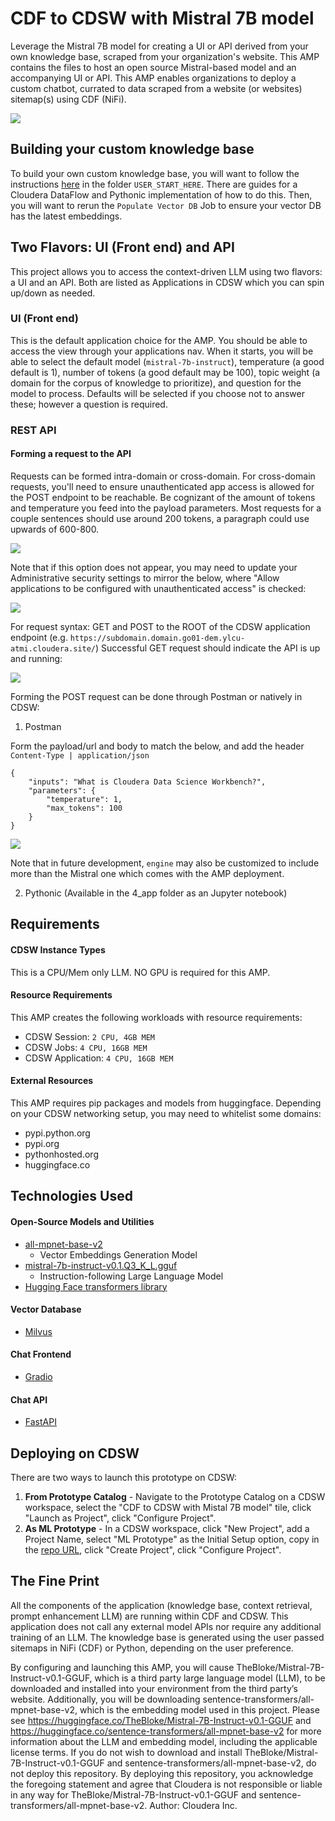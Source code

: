# CDF to CDSW with Mistral 7B model
Leverage the Mistral 7B model for creating a UI or API derived from your own knowledge base, scraped from your organization's website. This AMP contains the files to host an open source Mistral-based model and an accompanying UI or API. This AMP enables organizations to deploy a custom chatbot, currated to data scraped from a website (or websites) sitemap(s) using CDF (NiFi). 

![](/assets/catalog-entry.png)


## Building your custom knowledge base
To build your own custom knowledge base, you will want to follow the instructions [here](USER_START_HERE/Build_Your_Own_Knowledge_Base_Tools/README.md) in the folder `USER_START_HERE`. There are guides for a Cloudera DataFlow and Pythonic implementation of how to do this. Then, you will want to rerun the `Populate Vector DB` Job to ensure your vector DB has the latest embeddings.

## Two Flavors: UI (Front end) and API
This project allows you to access the context-driven LLM using two flavors: a UI and an API. Both are listed as Applications in CDSW which you can spin up/down as needed. 

### UI (Front end)

This is the default application choice for the AMP. You should be able to access the view through your applications nav. When it starts, you will be able to select the default model (`mistral-7b-instruct`), temperature (a good default is 1), number of tokens (a good default may be 100), topic weight (a domain for the corpus of knowledge to prioritize), and question for the model to process. Defaults will be selected if you choose not to answer these; however a question is required.

### REST API

#### Forming a request to the API
Requests can be formed intra-domain or cross-domain. For cross-domain requests, you'll need to ensure unauthenticated app access is allowed for the POST endpoint to be reachable. Be cognizant of the amount of tokens and temperature you feed into the payload parameters. Most requests for a couple sentences should use around 200 tokens, a paragraph could use upwards of 600-800. 

![](/assets/unauthenticated-access1.png)

Note that if this option does not appear, you may need to update your Administrative security settings to mirror the below, where "Allow applications to be configured with unauthenticated access" is checked:

![](/assets/unauthenticated-access2.png)

For request syntax: 
GET and POST to the ROOT of the CDSW application endpoint (e.g. `https://subdomain.domain.go01-dem.ylcu-atmi.cloudera.site/`)
Successful GET request should indicate the API is up and running:

![](/assets/GET-endpoint.png)

Forming the POST request can be done through Postman or natively in CDSW:

1. Postman

Form the payload/url and body to match the below, and add the header `Content-Type | application/json`

```
{
    "inputs": "What is Cloudera Data Science Workbench?",
    "parameters": {
        "temperature": 1,
        "max_tokens": 100
    }
}
```

![](/assets/postman-setup.png)

Note that in future development, `engine` may also be customized to include more than the Mistral one which comes with the AMP deployment.

2. Pythonic (Available in the 4_app folder as an Jupyter notebook)

## Requirements
#### CDSW Instance Types
This is a CPU/Mem only LLM. NO GPU is required for this AMP.

#### Resource Requirements
This AMP creates the following workloads with resource requirements:
- CDSW Session: `2 CPU, 4GB MEM`
- CDSW Jobs: `4 CPU, 16GB MEM`
- CDSW Application: `4 CPU, 16GB MEM`

#### External Resources
This AMP requires pip packages and models from huggingface. Depending on your CDSW networking setup, you may need to whitelist some domains:
- pypi.python.org
- pypi.org
- pythonhosted.org
- huggingface.co

## Technologies Used
#### Open-Source Models and Utilities
- [all-mpnet-base-v2](https://huggingface.co/sentence-transformers/sentence-transformers/all-mpnet-base-v2/resolve/main/all-mpnet-base-v2.tar.gz)
     - Vector Embeddings Generation Model
- [mistral-7b-instruct-v0.1.Q3_K_L.gguf](https://huggingface.co/TheBloke/Mistral-7B-Instruct-v0.1-GGUF)
   - Instruction-following Large Language Model
- [Hugging Face transformers library](https://pypi.org/project/transformers/)
#### Vector Database
- [Milvus](https://github.com/milvus-io/milvus)
#### Chat Frontend
- [Gradio](https://github.com/gradio-app/gradio)
#### Chat API
- [FastAPI](https://fastapi.tiangolo.com/)

## Deploying on CDSW
There are two ways to launch this prototype on CDSW:

1. **From Prototype Catalog** - Navigate to the Prototype Catalog on a CDSW workspace, select the "CDF to CDSW with Mistal 7B model" tile, click "Launch as Project", click "Configure Project".
2. **As ML Prototype** - In a CDSW workspace, click "New Project", add a Project Name, select "ML Prototype" as the Initial Setup option, copy in the [repo URL](https://github.com/kevinbtalbert/CDSW_AMP_CPU-ONLY-MISTRAL7B-CHATBOT), click "Create Project", click "Configure Project".


## The Fine Print

All the components of the application (knowledge base, context retrieval, prompt enhancement LLM) are running within CDF and CDSW. This application does not call any external model APIs nor require any additional training of an LLM. The knowledge base is generated using the user passed sitemaps in NiFi (CDF) or Python, depending on the user preference.

By configuring and launching this AMP, you will cause TheBloke/Mistral-7B-Instruct-v0.1-GGUF, which is a third party large language model (LLM), to be downloaded and installed into your environment from the third party’s website. Additionally, you will be downloading sentence-transformers/all-mpnet-base-v2, which is the embedding model used in this project. Please see https://huggingface.co/TheBloke/Mistral-7B-Instruct-v0.1-GGUF and https://huggingface.co/sentence-transformers/all-mpnet-base-v2 for more information about the LLM and embedding model, including the applicable license terms.  If you do not wish to download and install TheBloke/Mistral-7B-Instruct-v0.1-GGUF and sentence-transformers/all-mpnet-base-v2, do not deploy this repository.  By deploying this repository, you acknowledge the foregoing statement and agree that Cloudera is not responsible or liable in any way for TheBloke/Mistral-7B-Instruct-v0.1-GGUF and sentence-transformers/all-mpnet-base-v2. Author: Cloudera Inc.
